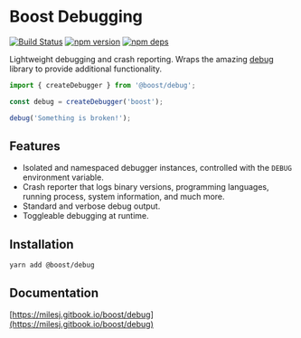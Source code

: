 # Boost Debugging

[![Build Status](https://travis-ci.org/milesj/boost.svg?branch=master)](https://travis-ci.org/milesj/boost)
[![npm version](https://badge.fury.io/js/%40boost%debug.svg)](https://www.npmjs.com/package/@boost/debug)
[![npm deps](https://david-dm.org/milesj/boost.svg?path=packages/debug)](https://www.npmjs.com/package/@boost/debug)

Lightweight debugging and crash reporting. Wraps the amazing
[debug](https://www.npmjs.com/package/debug) library to provide additional functionality.

```ts
import { createDebugger } from '@boost/debug';

const debug = createDebugger('boost');

debug('Something is broken!');
```

## Features

- Isolated and namespaced debugger instances, controlled with the `DEBUG` environment variable.
- Crash reporter that logs binary versions, programming languages, running process, system
  information, and much more.
- Standard and verbose debug output.
- Toggleable debugging at runtime.

## Installation

```
yarn add @boost/debug
```

## Documentation

[https://milesj.gitbook.io/boost/debug](https://milesj.gitbook.io/boost/debug)
